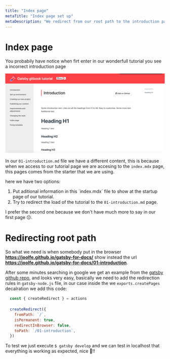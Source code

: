 ```yaml
---
title: "Index page"
metaTitle: "Index page set up"
metaDescription: "We redirect from our root path to the introduction page directly."
---
```



# Index page

You probabily have notice when firt enter in our wonderfull tutorial you see a incorrect introduction page

![Incorrect introduction](doc-img/incorrect-introduction.png)

In our `01-introduction.md` file we have a  different content, this is because when we access to our tutorial page we are accesing to the `index.mdx` page, this pages comes from the starter that we are using.

here we have two options:
1. Put aditional information in this ´index.mdx´ file to show at the startup page of our tutorial.
2. Try to redirect the load of the tutorial to the `01-introduction.md` page.

I prefer the second one because we don't have much more to say in our first page 😗.

# Redirecting root path

So what we need is when somebody put in the browser **https://joolfe.github.io/gatsby-for-docs/** show instead the url **https://joolfe.github.io/gatsby-for-docs/01-introduction**.

After some minutes searching in google we get an example from the [gatsby github repo](https://github.com/gatsbyjs/gatsby/blob/master/examples/using-redirects/gatsby-node.js), and looks very easy, basically we need to add the redirection rules in `gatsby-node.js` file, in our case inside the we `exports.createPages` decalration we add this code:

```javascript
  const { createRedirect } = actions
  
  createRedirect({
    fromPath: `/`,
    isPermanent: true,
    redirectInBrowser: false,
    toPath: `/01-introduction`,
  })
```

To test we just execute `$ gatsby develop` and we can test in localhost that everything is working as expected, nice 💪!!
